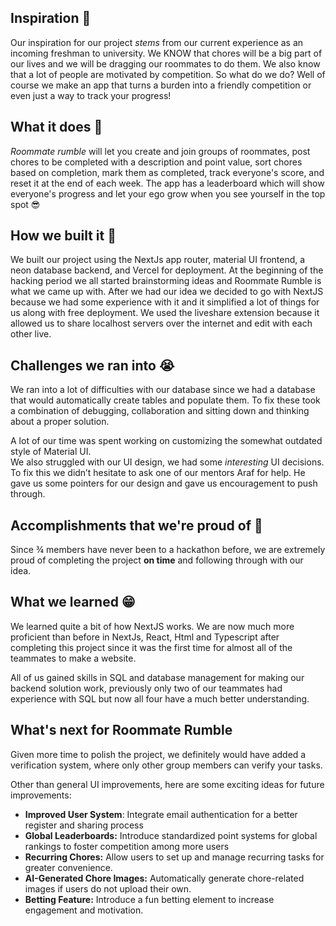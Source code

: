 ## Inspiration 🤩
Our inspiration for our project _stems_ from our current experience as an incoming freshman to university. We KNOW that chores will be a big part of our lives and we will be dragging our roommates to do them. We also know that a lot of people are motivated by competition. So what do we do? Well of course we make an app that turns a burden into a friendly competition or even just a way to track your progress!

## What it does 🤔
*Roommate rumble* will let you create and join groups of roommates, post chores to be completed with a description and point value, sort chores based on completion, mark them as completed, track everyone's score, and reset it at the end of each week. The app has a leaderboard which will show everyone's progress and let your ego grow when you see yourself in the top spot 😎

## How we built it 🔧
We built our project using the NextJs app router, material UI frontend, a neon database backend, and Vercel for deployment. At the beginning of the hacking period we all started brainstorming ideas and Roommate Rumble is what we came up with. After we had our idea we decided to go with NextJS because we had some experience with it and it simplified a lot of things for us along with free deployment. We used the liveshare extension because it allowed us to share localhost servers over the internet and edit with each other live.

## Challenges we ran into 😭
We ran into a lot of difficulties with our database since we had a database that would automatically create tables and populate them. To fix these took a combination of debugging, collaboration and sitting down and thinking about a proper solution. 

A lot of our time was spent working on customizing the somewhat outdated style of Material UI.  
We also struggled with our UI design, we had some *interesting* UI decisions. To fix this we didn’t hesitate to ask one of our mentors Araf for help. He gave us some pointers for our design and gave us encouragement to push through.

## Accomplishments that we're proud of 🥳
Since ¾ members have never been to a hackathon before, we are extremely proud of completing the project **on time** and following through with our idea. 

## What we learned 😁
We learned quite a bit of how NextJS works. We are now much more proficient than before in NextJs, React, Html and Typescript after completing this project since it was the first time for almost all of the teammates to make a website. 

All of us gained skills in SQL and database management for making our backend solution work, previously only two of our teammates had experience with SQL but now all four have a much better understanding. 

## What's next for Roommate Rumble
Given more time to polish the project, we definitely would have added a verification system, where only other group members can verify your tasks. 

Other than general UI improvements, here are some exciting ideas for future improvements:
- **Improved User System**: Integrate email authentication for a better register and sharing process
- **Global Leaderboards:** Introduce standardized point systems for global rankings to foster competition among more users
- **Recurring Chores:** Allow users to set up and manage recurring tasks for greater convenience.
- **AI-Generated Chore Images:** Automatically generate chore-related images if users do not upload their own.
- **Betting Feature:** Introduce a fun betting element to increase engagement and motivation.

